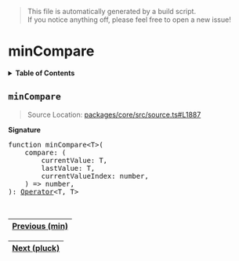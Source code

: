 > This file is automatically generated by a build script.<br>If you notice anything off, please feel free to open a new issue!

# minCompare

<details><summary><b>Table of Contents</b></summary>

1. [<code>minCompare</code>](#minCompare)</details>

## <a name="minCompare"></a><code>minCompare</code>

> Source Location: [packages\/core\/src\/source.ts#L1887](..\/..\/packages\/core\/src\/source.ts#L1887)

<b>Signature</b>

<pre>function minCompare&lt;T&gt;(<br>    compare: (<br>        currentValue: T,<br>        lastValue: T,<br>        currentValueIndex: number,<br>    ) =&gt; number,<br>): <a href="000-Operator.md#Operator">Operator</a>&lt;T, T&gt;</pre><br>

| [Previous \(min\)](052-min.md#readme) |
| --- |

<div align="right">

| [Next \(pluck\)](054-pluck.md#readme) |
| --- |
</div>
